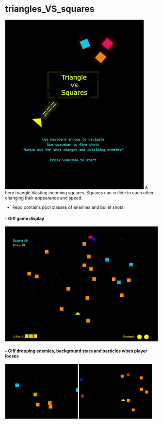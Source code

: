 # triangles_VS_squares
<img src="https://github.com/athangk/triangles_VS_squares/blob/main/game_snip_logo.JPG">
A hero triangle blasting incoming squares.
Squares can collide to each other changing their appearance and speed.

* Repo contains pool classes of enemies and bullet shots.


#### - Giff game display

<p float=left>
<img src="https://github.com/athangk/triangles_VS_squares/blob/main/full_game_giff.gif" width="640">
  </p>


#### - Giff dropping enemies, background stars and particles when player looses 

<p float=left>
<img src="https://github.com/athangk/triangles_VS_squares/blob/main/background_dot_maker_giff.gif" width="240">
<img src="https://github.com/athangk/triangles_VS_squares/blob/main/Part%231_2.gif" width="240">
  </p>

